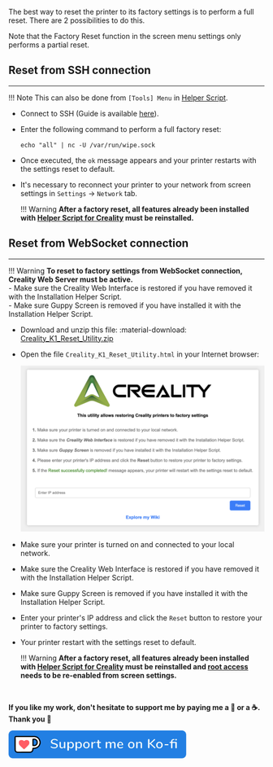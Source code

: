 The best way to reset the printer to its factory settings is to perform a full reset. There are 2 possibilities to do this.

Note that the Factory Reset function in the screen menu settings only performs a partial reset.


## Reset from SSH connection
<hr>

!!! Note
    This can also be done from `[Tools] Menu` in <a href="../../helper-script/helper-script-installation">Helper Script</a>.

- Connect to SSH (Guide is available <a href="../../firmwares/ssh-connection">here</a>).

- Enter the following command to perform a full factory reset:

    ``` title="SSH Command Prompt"
    echo "all" | nc -U /var/run/wipe.sock
    ``` 

- Once executed, the `ok` message appears and your printer restarts with the settings reset to default.

- It's necessary to reconnect your printer to your network from screen settings in `Settings` → `Network` tab.

    !!! Warning
        **After a factory reset, all features already been installed with <a href="../../helper-script/helper-script-installation">Helper Script for Creality</a>  must be reinstalled.**


## Reset from WebSocket connection
<hr>

!!! Warning
    **To reset to factory settings from WebSocket connection, Creality Web Server must be active.**<br />
      - Make sure the Creality Web Interface is restored if you have removed it with the Installation Helper Script.<br />
      - Make sure Guppy Screen is removed if you have installed it with the Installation Helper Script.

- Download and unzip this file: :material-download: [Creality_K1_Reset_Utility.zip](https://github.com/Guilouz/Creality-K1-Series/raw/main/downloads/Creality_K1_Reset_Utility.zip)

- Open the file `Creality_K1_Reset_Utility.html` in your Internet browser:

  <img width="900" src="../../assets/img/Reset-Factory-Settings/Creality_K1_Reset_Utility.png">

- Make sure your printer is turned on and connected to your local network.

- Make sure the Creality Web Interface is restored if you have removed it with the Installation Helper Script.

- Make sure Guppy Screen is removed if you have installed it with the Installation Helper Script.

- Enter your printer's IP address and click the `Reset` button to restore your printer to factory settings.

- Your printer restart with the settings reset to default.

    !!! Warning
        **After a factory reset, all features already been installed with <a href="../../helper-script/helper-script-installation">Helper Script for Creality</a>  must be reinstalled and <a href="../../firmwares/install-and-update-rooted-firmware/#enable-root-access">root access</a> needs to be re-enabled from screen settings.**

<br />

**If you like my work, don't hesitate to support me by paying me a 🍺 or a ☕. Thank you 🙂**

<a href="https://ko-fi.com/guilouz" target="_blank"><img width="350" src="../../assets/img/home/Ko-fi.png"></a>
